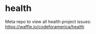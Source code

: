health
==========

Meta repo to view all health project issues: https://waffle.io/codeforamerica/health
